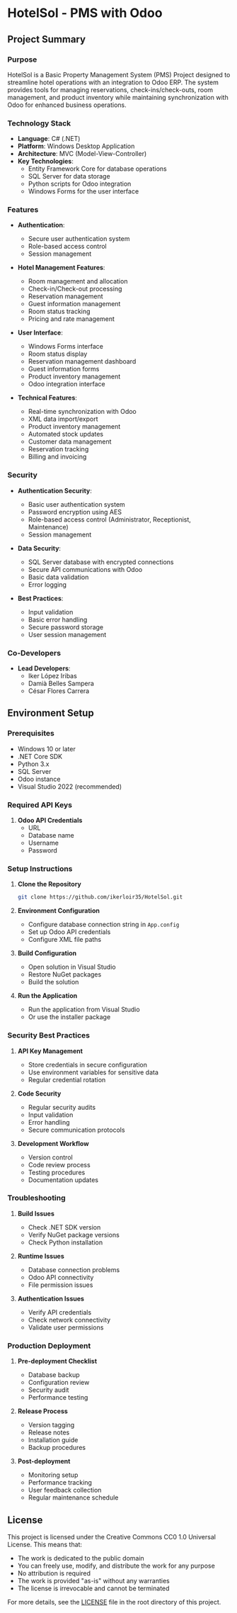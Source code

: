 # HotelSol - PMS with Odoo

## Project Summary

### Purpose

HotelSol is a Basic Property Management System (PMS) Project designed to streamline hotel operations with an integration to Odoo ERP. The system provides tools for managing reservations, check-ins/check-outs, room management, and product inventory while maintaining synchronization with Odoo for enhanced business operations.

### Technology Stack

- **Language**: C# (.NET)
- **Platform**: Windows Desktop Application
- **Architecture**: MVC (Model-View-Controller)
- **Key Technologies**:
  - Entity Framework Core for database operations
  - SQL Server for data storage
  - Python scripts for Odoo integration
  - Windows Forms for the user interface

### Features

- **Authentication**:

  - Secure user authentication system
  - Role-based access control
  - Session management

- **Hotel Management Features**:

  - Room management and allocation
  - Check-in/Check-out processing
  - Reservation management
  - Guest information management
  - Room status tracking
  - Pricing and rate management

- **User Interface**:

  - Windows Forms interface
  - Room status display
  - Reservation management dashboard
  - Guest information forms
  - Product inventory management
  - Odoo integration interface

- **Technical Features**:
  - Real-time synchronization with Odoo
  - XML data import/export
  - Product inventory management
  - Automated stock updates
  - Customer data management
  - Reservation tracking
  - Billing and invoicing

### Security

- **Authentication Security**:

  - Basic user authentication system
  - Password encryption using AES
  - Role-based access control (Administrator, Receptionist, Maintenance)
  - Session management

- **Data Security**:

  - SQL Server database with encrypted connections
  - Secure API communications with Odoo
  - Basic data validation
  - Error logging

- **Best Practices**:
  - Input validation
  - Basic error handling
  - Secure password storage
  - User session management

### Co-Developers

- **Lead Developers**:
  - Iker López Iribas
  - Damià Belles Sampera
  - César Flores Carrera

## Environment Setup

### Prerequisites

- Windows 10 or later
- .NET Core SDK
- Python 3.x
- SQL Server
- Odoo instance
- Visual Studio 2022 (recommended)

### Required API Keys

1. **Odoo API Credentials**
   - URL
   - Database name
   - Username
   - Password

### Setup Instructions

1. **Clone the Repository**

   ```bash
   git clone https://github.com/ikerloir35/HotelSol.git
   ```

2. **Environment Configuration**

   - Configure database connection string in `App.config`
   - Set up Odoo API credentials
   - Configure XML file paths

3. **Build Configuration**

   - Open solution in Visual Studio
   - Restore NuGet packages
   - Build the solution

4. **Run the Application**
   - Run the application from Visual Studio
   - Or use the installer package

### Security Best Practices

1. **API Key Management**

   - Store credentials in secure configuration
   - Use environment variables for sensitive data
   - Regular credential rotation

2. **Code Security**

   - Regular security audits
   - Input validation
   - Error handling
   - Secure communication protocols

3. **Development Workflow**

   - Version control
   - Code review process
   - Testing procedures
   - Documentation updates

### Troubleshooting

1. **Build Issues**

   - Check .NET SDK version
   - Verify NuGet package versions
   - Check Python installation

2. **Runtime Issues**

   - Database connection problems
   - Odoo API connectivity
   - File permission issues

3. **Authentication Issues**

   - Verify API credentials
   - Check network connectivity
   - Validate user permissions

### Production Deployment

1. **Pre-deployment Checklist**

   - Database backup
   - Configuration review
   - Security audit
   - Performance testing

2. **Release Process**

   - Version tagging
   - Release notes
   - Installation guide
   - Backup procedures

3. **Post-deployment**

   - Monitoring setup
   - Performance tracking
   - User feedback collection
   - Regular maintenance schedule

## License

This project is licensed under the Creative Commons CC0 1.0 Universal License. This means that:

- The work is dedicated to the public domain
- You can freely use, modify, and distribute the work for any purpose
- No attribution is required
- The work is provided "as-is" without any warranties
- The license is irrevocable and cannot be terminated

For more details, see the [LICENSE](LICENSE) file in the root directory of this project.
